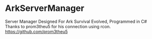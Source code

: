 # ArkServerManager
Server Manager Designed For Ark Survival Evolved, Programmed in C#
Thanks to prom3theu5 for his connection using rcon. https://github.com/prom3theu5
